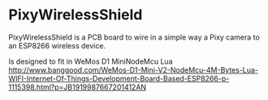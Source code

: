 # PixyWirelessShield

PixyWirelessShield is a PCB board to wire in a simple way a Pixy camera to an ESP8266 wireless device.

Is designed to fit in WeMos D1 MiniNodeMcu Lua
http://www.banggood.com/WeMos-D1-Mini-V2-NodeMcu-4M-Bytes-Lua-WIFI-Internet-Of-Things-Development-Board-Based-ESP8266-p-1115398.html?p=JB1919987667201412AN


